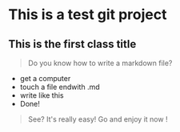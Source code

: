 # This is a test git project
## This is the first class title
>	Do you know how to write a markdown file?
*	get a computer
*	touch a file endwith .md
*	write like this
*	Done!
>	See? It's really easy! Go and enjoy it now !
